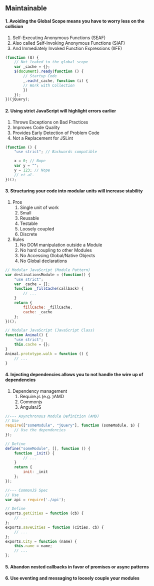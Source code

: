 ## Maintainable
#### 1. Avoiding the Global Scope means you have to worry less on the collision
1. Self-Executing Anonymous Functions (SEAF)
2. Also called Self-Invoking Anonymous Functions (SIAF)
3. And Immediately Invoked Function Expressions (IIFE)
```javascript
(function ($) {
    // Not leaked to the global scope
    var _cache = {};
    $(document).ready(function () {
        // Startup Code
        _.each(_cache, function (i) {
        // Work with Collection
        })
    });
})(jQuery);
```
#### 2. Using strict JavaScript will highlight errors earlier
1. Throws Exceptions on Bad Practices
2. Improves Code Quality
3. Provides Early Detection of Problem Code
4. Not a Replacement for JSLint
```javascript
(function () {
    "use strict"; // Backwards compatible

    x = 0; // Nope
    var y = "";
    y = 123; // Nope
    // et al.
})();
```
#### 3. Structuring your code into modular units will increase stability
1. Pros
    1. Single unit of work
    2. Small
    3. Reusable
    4. Testable
    5. Loosely coupled
    6. Discrete
2. Rules
    1. No DOM manipulation outside a Module
    2. No hard coupling to other Modules
    3. No Accessing Global/Native Objects
    4. No Global declarations
```javascript
// Modular JavaScript (Module Pattern)
var destinationsModule = (function() {
    "use strict";
    var _cache = {};
    function _fillCache(callback) {
        // ...
    }
    return {
        fillCache: _fillCache,
        cache: _cache
    };
})();

// Modular JavaScript (JavaScript Class)
function Animal() {
    "use strict";
    this.cache = {};
}
Animal.prototype.walk = function () {
    // ...
}
```
#### 4. Injecting dependencies allows you to not handle the wire up of dependencies
1. Dependency management
    1. Require.js (e.g. )AMD
    1. Commonjs
    1. AngularJS
```javascript
//--- Asynchronous Module Definition (AMD)
// Use
require(["someModule", "jQuery"], function (someModule, $) {
    // Use the dependencies
});

// Define
define("someModule", [], function () {
    function _init() {
        // ...
    }
    return {
        init: _init
    };
});

//--- CommonJS Spec
// Use
var api = require('./api');

// Define
exports.getCities = function (cb) {
    // ...
};
exports.saveCities = function (cities, cb) {
    // ...
};
exports.City = function (name) {
    this.name = name;
    // ...
};
```
#### 5. Abandon nested callbacks in favor of promises or async patterns
#### 6. Use eventing and messaging to loosely couple your modules 


